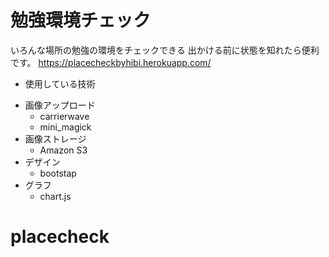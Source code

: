 # 勉強環境チェック

いろんな場所の勉強の環境をチェックできる
出かける前に状態を知れたら便利です。
https://placecheckbyhibi.herokuapp.com/


* 使用している技術
- 画像アップロード
  - carrierwave
  - mini_magick
- 画像ストレージ
  - Amazon S3
- デザイン
  - bootstap
- グラフ
  - chart.js


# placecheck
